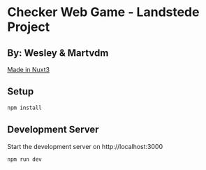 # Checker Web Game - Landstede Project
## By: Wesley & Martvdm

[Made in Nuxt3](https://nuxt.com/docs/getting-started/introduction)

## Setup

```bash
npm install
```

## Development Server

Start the development server on http://localhost:3000

```bash
npm run dev
```
